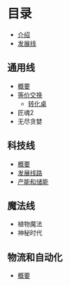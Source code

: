 # 目录

- [介绍](README.md)
- [发展线](TechTree.md)

## 通用线

- [概要](tech\Summary.md) 
- [等价交换](other\ProjectE\README.md)
  - [转化桌](other\ProjectE\transmutation_table.md)
- 匠魂2
- 无尽贪婪

## 科技线

- [概要](tech\Summary.md) 
- [发展线路](tech/Machine.md)
- [产能和储能](tech/Energy.md)

## 魔法线

- 植物魔法
- 神秘时代

## 物流和自动化

- [概要](Automation.md)